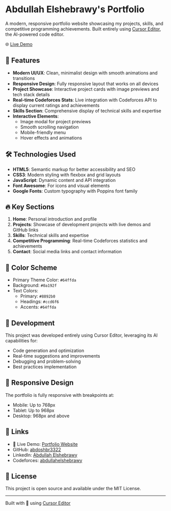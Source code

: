 # Abdullah Elshebrawy's Portfolio

A modern, responsive portfolio website showcasing my projects, skills, and competitive programming achievements. Built entirely using [Cursor Editor](https://cursor.sh/), the AI-powered code editor.

🌐 [Live Demo](https://abdoshbr3322.github.io/Portfolio)

## 🌟 Features

- **Modern UI/UX**: Clean, minimalist design with smooth animations and transitions
- **Responsive Design**: Fully responsive layout that works on all devices
- **Project Showcase**: Interactive project cards with image previews and tech stack details
- **Real-time Codeforces Stats**: Live integration with Codeforces API to display current ratings and achievements
- **Skills Section**: Comprehensive display of technical skills and expertise
- **Interactive Elements**: 
  - Image modal for project previews
  - Smooth scrolling navigation
  - Mobile-friendly menu
  - Hover effects and animations

## 🛠️ Technologies Used

- **HTML5**: Semantic markup for better accessibility and SEO
- **CSS3**: Modern styling with flexbox and grid layouts
- **JavaScript**: Dynamic content and API integration
- **Font Awesome**: For icons and visual elements
- **Google Fonts**: Custom typography with Poppins font family

## 🔥 Key Sections

1. **Home**: Personal introduction and profile
2. **Projects**: Showcase of development projects with live demos and GitHub links
3. **Skills**: Technical skills and expertise
4. **Competitive Programming**: Real-time Codeforces statistics and achievements
5. **Contact**: Social media links and contact information

## 🎨 Color Scheme

- Primary Theme Color: `#64ffda`
- Background: `#0a192f`
- Text Colors:
  - Primary: `#8892b0`
  - Headings: `#ccd6f6`
  - Accents: `#64ffda`

## 🚀 Development

This project was developed entirely using Cursor Editor, leveraging its AI capabilities for:
- Code generation and optimization
- Real-time suggestions and improvements
- Debugging and problem-solving
- Best practices implementation

## 📱 Responsive Design

The portfolio is fully responsive with breakpoints at:
- Mobile: Up to 768px
- Tablet: Up to 968px
- Desktop: 968px and above

## 🔗 Links

- 🎯 Live Demo: [Portfolio Website](https://abdoshbr3322.github.io/Portfolio)
- GitHub: [abdoshbr3322](https://github.com/abdoshbr3322)
- LinkedIn: [Abdullah Elshebrawy](https://www.linkedin.com/in/abdullah-elshebrawy-5b5071253)
- Codeforces: [abdullahelshebrawy](https://codeforces.com/profile/abdullahelshebrawy)

## 📄 License

This project is open source and available under the MIT License.

---
Built with 💚 using [Cursor Editor](https://cursor.sh/) 
